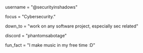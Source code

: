 username = "@securityinshadows"

focus = "Cybersecurity."

down_to = "work on any software project, especially sec related"

discord = "phantomsabotage"

fun_fact = "I make music in my free time :D"
